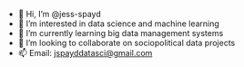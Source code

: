 - 👋 Hi, I’m @jess-spayd
- 👀 I’m interested in data science and machine learning
- 🌱 I’m currently learning big data management systems
- 💞️ I’m looking to collaborate on sociopolitical data projects
- 📫 Email: jspayddatasci@gmail.com

<!---
jess-spayd/jess-spayd is a ✨ special ✨ repository because its `README.md` (this file) appears on your GitHub profile.
You can click the Preview link to take a look at your changes.
--->
